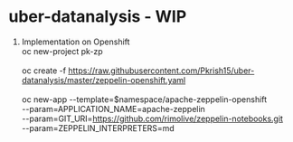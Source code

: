 # uber-datanalysis - WIP
1) Implementation on Openshift <br>
   oc new-project pk-zp <br> <br>
   oc create -f https://raw.githubusercontent.com/Pkrish15/uber-datanalysis/master/zeppelin-openshift.yaml <br> <br>
   oc new-app --template=$namespace/apache-zeppelin-openshift \
    --param=APPLICATION_NAME=apache-zeppelin \
    --param=GIT_URI=https://github.com/rimolive/zeppelin-notebooks.git \
    --param=ZEPPELIN_INTERPRETERS=md       <br><br>
    
   


   
   
